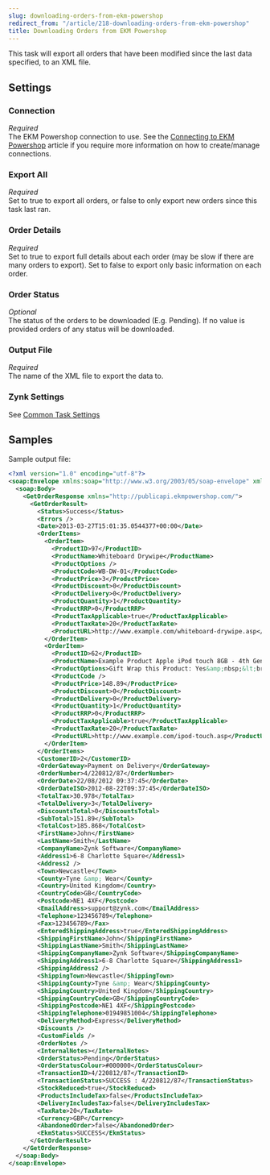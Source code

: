 ```yaml
---
slug: downloading-orders-from-ekm-powershop
redirect_from: "/article/218-downloading-orders-from-ekm-powershop"
title: Downloading Orders from EKM Powershop
---
```

This task will export all orders that have been modified since the last data specified, to an XML file.

## Settings
### Connection
_Required_  
The EKM Powershop connection to use.  See the [Connecting to EKM Powershop](connecting-to-ekm-powershop) article if you require more information on how to create/manage connections.

### Export All
_Required_  
Set to true to export all orders, or false to only export new orders since this task last ran.

### Order Details
_Required_  
Set to true to export full details about each order (may be slow if there are many orders to export). Set to false to export only basic information on each order.

### Order Status
_Optional_  
The status of the orders to be downloaded (E.g. Pending). If no value is provided orders of any status will be downloaded.

### Output File
_Required_  
The name of the XML file to export the data to.

### Zynk Settings
See [Common Task Settings](common-task-settings)

## Samples
Sample output file:
```xml
<?xml version="1.0" encoding="utf-8"?>
<soap:Envelope xmlns:soap="http://www.w3.org/2003/05/soap-envelope" xmlns:xsi="http://www.w3.org/2001/XMLSchema-instance" xmlns:xsd="http://www.w3.org/2001/XMLSchema">
  <soap:Body>
    <GetOrderResponse xmlns="http://publicapi.ekmpowershop.com/">
      <GetOrderResult>
        <Status>Success</Status>
        <Errors />
        <Date>2013-03-27T15:01:35.0544377+00:00</Date>
        <OrderItems>
          <OrderItem>
            <ProductID>97</ProductID>
            <ProductName>Whiteboard Drywipe</ProductName>
            <ProductOptions />
            <ProductCode>WB-DW-01</ProductCode>
            <ProductPrice>3</ProductPrice>
            <ProductDiscount>0</ProductDiscount>
            <ProductDelivery>0</ProductDelivery>
            <ProductQuantity>1</ProductQuantity>
            <ProductRRP>0</ProductRRP>
            <ProductTaxApplicable>true</ProductTaxApplicable>
            <ProductTaxRate>20</ProductTaxRate>
            <ProductURL>http://www.example.com/whiteboard-drywipe.asp</ProductURL>
          </OrderItem>
          <OrderItem>
            <ProductID>62</ProductID>
            <ProductName>Example Product Apple iPod touch 8GB - 4th Generation - 8gb</ProductName>
            <ProductOptions>Gift Wrap this Product: Yes&amp;nbsp;&lt;br /&gt;</ProductOptions>
            <ProductCode />
            <ProductPrice>148.89</ProductPrice>
            <ProductDiscount>0</ProductDiscount>
            <ProductDelivery>0</ProductDelivery>
            <ProductQuantity>1</ProductQuantity>
            <ProductRRP>0</ProductRRP>
            <ProductTaxApplicable>true</ProductTaxApplicable>
            <ProductTaxRate>20</ProductTaxRate>
            <ProductURL>http://www.example.com/ipod-touch.asp</ProductURL>
          </OrderItem>
        </OrderItems>
        <CustomerID>2</CustomerID>
        <OrderGateway>Payment on Delivery</OrderGateway>
        <OrderNumber>4/220812/87</OrderNumber>
        <OrderDate>22/08/2012 09:37:45</OrderDate>
        <OrderDateISO>2012-08-22T09:37:45</OrderDateISO>
        <TotalTax>30.978</TotalTax>
        <TotalDelivery>3</TotalDelivery>
        <DiscountsTotal>0</DiscountsTotal>
        <SubTotal>151.89</SubTotal>
        <TotalCost>185.868</TotalCost>
        <FirstName>John</FirstName>
        <LastName>Smith</LastName>
        <CompanyName>Zynk Software</CompanyName>
        <Address1>6-8 Charlotte Square</Address1>
        <Address2 />
        <Town>Newcastle</Town>
        <County>Tyne &amp; Wear</County>
        <Country>United Kingdom</Country>
        <CountryCode>GB</CountryCode>
        <Postcode>NE1 4XF</Postcode>
        <EmailAddress>support@zynk.com</EmailAddress>
        <Telephone>123456789</Telephone>
        <Fax>123456789</Fax>
        <EnteredShippingAddress>true</EnteredShippingAddress>
        <ShippingFirstName>John</ShippingFirstName>
        <ShippingLastName>Smith</ShippingLastName>
        <ShippingCompanyName>Zynk Software</ShippingCompanyName>
        <ShippingAddress1>6-8 Charlotte Square</ShippingAddress1>
        <ShippingAddress2 />
        <ShippingTown>Newcastle</ShippingTown>
        <ShippingCounty>Tyne &amp; Wear</ShippingCounty>
        <ShippingCountry>United Kingdom</ShippingCountry>
        <ShippingCountryCode>GB</ShippingCountryCode>
        <ShippingPostcode>NE1 4XF</ShippingPostcode>
        <ShippingTelephone>01949851004</ShippingTelephone>
        <DeliveryMethod>Express</DeliveryMethod>
        <Discounts />
        <CustomFields />
        <OrderNotes />
        <InternalNotes></InternalNotes>
        <OrderStatus>Pending</OrderStatus>
        <OrderStatusColour>#000000</OrderStatusColour>
        <TransactionID>4/220812/87</TransactionID>
        <TransactionStatus>SUCCESS : 4/220812/87</TransactionStatus>
        <StockReduced>true</StockReduced>
        <ProductsIncludeTax>false</ProductsIncludeTax>
        <DeliveryIncludesTax>false</DeliveryIncludesTax>
        <TaxRate>20</TaxRate>
        <Currency>GBP</Currency>
        <AbandonedOrder>false</AbandonedOrder>
        <EkmStatus>SUCCESS</EkmStatus>
      </GetOrderResult>
    </GetOrderResponse>
  </soap:Body>
</soap:Envelope>
```
